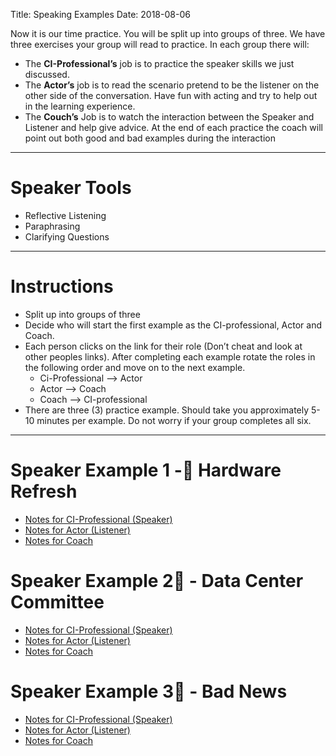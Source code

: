 Title: Speaking Examples
Date: 2018-08-06

Now it is our time practice.  You will be split up into groups of three.  We have three exercises your group will read to practice.  In each group there will:

- The **CI-Professional’s** job is to practice the speaker skills we just discussed.
- The **Actor’s** job is to read the scenario pretend to be the listener on the other side of the conversation.  Have fun with acting and try to help out in the learning experience.
- The **Couch’s** Job is to watch the interaction between the Speaker and Listener and help give advice.  At the end of each practice the coach will point out both good and bad examples during the interaction

---

# Speaker Tools
- Reflective Listening
- Paraphrasing
- Clarifying Questions

---

# Instructions
- Split up into groups of three
- Decide who will start the first example as the CI-professional, Actor and Coach.  
- Each person clicks on the link for their role (Don’t cheat and look at other peoples links).
After completing each example rotate the roles in the following order and move on to the next example.
    - Ci-Professional --> Actor
    - Actor --> Coach
    - Coach --> CI-professional
- There are three (3) practice example. Should take you approximately 5-10 minutes per example.  Do not worry if your group completes all six.

----

# Speaker Example 1 - Hardware Refresh
 - [Notes for CI-Professional (Speaker)](speakerex1_ci.html)
 - [Notes for Actor (Listener)](speakerex1_actor.html)
 - [Notes for Coach](speakerex1_coach.html)


# Speaker Example 2 - Data Center Committee
- [Notes for CI-Professional (Speaker)](speakerex2_ci.html)
- [Notes for Actor (Listener)](speakerex2_actor.html)
- [Notes for Coach](speakerex2_coach.html)


# Speaker Example 3 - Bad News
- [Notes for CI-Professional (Speaker)](speakerex3_ci.html)
- [Notes for Actor (Listener)](speakerex3_actor.html)
- [Notes for Coach](speakerex3_coach.html)
